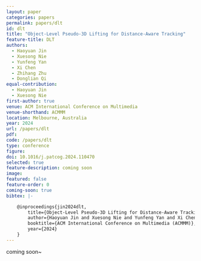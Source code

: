```yaml
---
layout: paper
categories: papers
permalink: papers/dlt
id: dlt
title: "Object-Level Pseudo-3D Lifting for Distance-Aware Tracking"
feature-title: DLT
authors: 
  - Haoyuan Jin
  - Xuesong Nie
  - Yunfeng Yan
  - Xi Chen
  - Zhihang Zhu
  - Donglian Qi
equal-contribution:
  - Haoyuan Jin
  - Xuesong Nie
first-author: true
venue: ACM International Conference on Multimedia
venue-shorthand: ACMMM
location: Melbourne, Australia
year: 2024
url: /papers/dlt
pdf: 
code: /papers/dlt
type: conference
figure: 
doi: 10.1016/j.patcog.2024.110470
selected: true
feature-description: coming soon
image: 
featured: false
feature-order: 0
coming-soon: true
bibtex: |-

    @inproceedings{jin2024dlt,
        title={Object-Level Pseudo-3D Lifting for Distance-Aware Tracking},
        author={Haoyuan Jin and Xuesong Nie and Yunfeng Yan and Xi Chen and Zhihang Zhu and Donglian Qi},
        booktitle={ACM International Conference on Multimedia (ACMMM)},
        year={2024}
    }
---
```


coming soon~